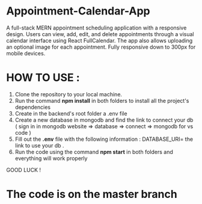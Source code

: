 # Appointment-Calendar-App
A full-stack MERN appointment scheduling application with a responsive design. Users can view, add, edit, and delete appointments through a visual calendar interface using React FullCalendar. The app also allows uploading an optional image for each appointment. Fully responsive down to 300px for mobile devices.

# HOW TO USE :
1. Clone the repository to your local machine.
2. Run the command **npm install** in both folders to install all the project's dependencies
3. Create in the backend's root folder a .env file
4. Create a new database in mongodb and find the link to connect your db ( sign in in mongodb website => database => connect => mongodb for vs code )
5. Fill out the **.env** file with the following information : DATABASE_URI= the link to use your db .
6. Run the code using the command **npm start** in both folders and everything will work properly 
 
GOOD LUCK !

# The code is on the master branch
